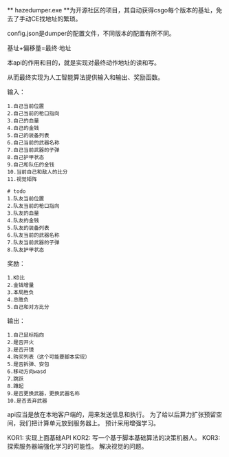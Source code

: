 ** hazedumper.exe **为开源社区的项目，其自动获得csgo每个版本的基址，免去了手动CE找地址的繁琐。

config.json是dumper的配置文件，不同版本的配置有所不同。

基址+偏移量=最终·地址

本api的作用和目的，就是实现对最终动作地址的读和写。

从而最终实现为人工智能算法提供输入和输出、奖励函数。

输入：

    1.自己当前位置
    2.自己当前的枪口指向
    3.自己的血量
    4.自己的金钱
    5.自己的装备列表
    6.自己当前的武器名称
    7.自己当前武器的子弹
    8.自己护甲状态
    9.自己和队伍的金钱
    10.当前自己和敌人的比分
    11.视觉矩阵
    
    # todo
    1.队友当前位置
    2.队友当前的枪口指向
    3.队友的血量
    4.队友的金钱
    5.队友的装备列表
    6.队友当前的武器名称
    7.队友当前武器的子弹
    8.队友护甲状态
    
奖励：

    1.KD比
    2.金钱增量
    3.本局胜负
    4.总胜负
    5.自己和对方比分
    
输出：

    1.自己鼠标指向
    2.是否开火
    3.是否开镜
    4.购买列表（这个可能要脚本实现）
    5.是否拆弹、安包
    6.移动方向wasd
    7.跳跃 
    8.蹲起
    9.是否更换武器，更换武器名称
    10.是否丢弃武器
    


api应当是放在本地客户端的，用来发送信息和执行。
为了给以后算力扩张预留空间，我们把计算单元放到服务器上。
预计采用增强学习。

KOR1:
 实现上面基础API
KOR2:
  写一个基于脚本基础算法的决策机器人。
KOR3:
    探索服务器端强化学习的可能性。
    解决视觉的问题。
    
   
    
    
    
    
